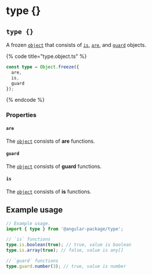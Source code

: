 # type {}

## `type {}`

A frozen [`object`](https://developer.mozilla.org/en-US/docs/Web/JavaScript/Reference/Global\_Objects/Object) that consists of [`is`](broken-reference), [`are`](are-are.md), and [`guard`](../guard/guard-guard.md) objects.

{% code title="type.object.ts" %}
```typescript
const type = Object.freeze({
  are,
  is,
  guard
});
```
{% endcode %}

### Properties

#### `are`

The [`object`](https://developer.mozilla.org/en-US/docs/Web/JavaScript/Reference/Global\_Objects/Object) consists of **are** functions.

#### `guard`

The [`object`](https://developer.mozilla.org/en-US/docs/Web/JavaScript/Reference/Global\_Objects/Object) consists of **guard** functions.

#### `is`

The [`object`](https://developer.mozilla.org/en-US/docs/Web/JavaScript/Reference/Global\_Objects/Object) consists of **is** functions.

## Example usage

```typescript
// Example usage.
import { type } from '@angular-package/type';

// `is` functions
type.is.boolean(true); // true, value is boolean
type.is.array(true); // false, value is any[]

// `guard` functions
type.guard.number(3); // true, value is number
```
